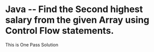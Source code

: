 # Java -- Find the Second highest salary from the given Array using Control Flow statements.

This is One Pass Solution
